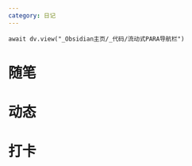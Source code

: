 ```yaml
---
category: 日记
---
```

```dataviewjs
await dv.view("_Obsidian主页/_代码/流动式PARA导航栏")
```

# 随笔


# 动态


# 打卡
